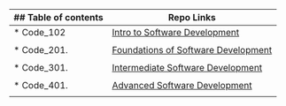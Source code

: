 
| ## Table of contents               |  Repo Links                    |
|-----------------------------------|------------------------------  |
| * Code_102                 | [Intro to Software Development](https://github.com/mahmood-alashqar/Reading_Note/tree/main/code_101)                               |
|                                   |                                |
| * Code_201.                   | [Foundations of Software Development](https://github.com/mahmood-alashqar/Reading_Note/tree/main/code_201)                              |
|                                   |                                |
| * Code_301.  | [Intermediate Software Development](https://github.com/mahmood-alashqar/Reading_Note/tree/main/code_301)                               |
|                                   |                                |
| * Code_401.    | [ Advanced Software Development](https://github.com/mahmood-alashqar/Reading_Note/tree/main/code_401)                               |
|                                   |                                |




